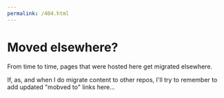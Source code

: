 ```yaml
---
permalink: /404.html
---
```


# Moved elsewhere?

From time to time, pages that were hosted here get migrated elsewhere.

If, as, and when I do migrate content to other repos, I'll try to remember to add updated "mobved to" links here...
